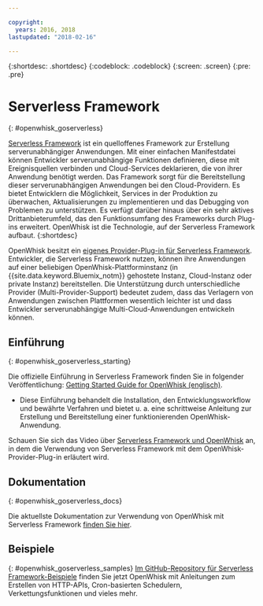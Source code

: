 ```yaml
---

copyright:
  years: 2016, 2018
lastupdated: "2018-02-16"

---
```


{:shortdesc: .shortdesc}
{:codeblock: .codeblock}
{:screen: .screen}
{:pre: .pre}

# Serverless Framework
{: #openwhisk_goserverless}

[Serverless Framework](https://serverless.com/) ist ein quelloffenes Framework zur Erstellung serverunabhängiger Anwendungen. Mit einer einfachen Manifestdatei können Entwickler serverunabhängige Funktionen definieren, diese mit Ereignisquellen verbinden und Cloud-Services deklarieren, die von ihrer Anwendung benötigt werden. Das Framework sorgt für die Bereitstellung dieser serverunabhängigen Anwendungen bei den Cloud-Providern. Es bietet Entwicklern die Möglichkeit, Services in der Produktion zu überwachen, Aktualisierungen zu implementieren und das Debugging von Problemen zu unterstützen. Es verfügt darüber hinaus über ein sehr aktives Drittanbieterumfeld, das den Funktionsumfang des Frameworks durch Plug-ins erweitert. OpenWhisk ist die Technologie, auf der Serverless Framework aufbaut.
{:shortdesc}

OpenWhisk besitzt ein [eigenes Provider-Plug-in für Serverless Framework](https://github.com/serverless/serverless-openwhisk). Entwickler, die Serverless Framework nutzen, können ihre Anwendungen auf einer beliebigen OpenWhisk-Plattforminstanz (in {{site.data.keyword.Bluemix_notm}} gehostete Instanz, Cloud-Instanz oder private Instanz) bereitstellen. Die Unterstützung durch unterschiedliche Provider (Multi-Provider-Support) bedeutet zudem, dass das Verlagern von Anwendungen zwischen Plattformen wesentlich leichter ist und dass Entwickler serverunabhängige Multi-Cloud-Anwendungen entwickeln können.

## Einführung
{: #openwhisk_goserverless_starting}

Die offizielle Einführung in Serverless Framework finden Sie in folgender Veröffentlichung: [Getting Started Guide for OpenWhisk (englisch)](https://serverless.com/framework/docs/providers/openwhisk/guide/intro/).
* Diese Einführung behandelt die Installation, den Entwicklungsworkflow und bewährte Verfahren und bietet u. a. eine schrittweise Anleitung zur Erstellung und Bereitstellung einer funktionierenden OpenWhisk-Anwendung.

Schauen Sie sich das Video über [Serverless Framework und OpenWhisk](https://youtu.be/GJY10W98Itc) an, in dem die Verwendung von Serverless Framework mit dem OpenWhisk-Provider-Plug-in erläutert wird.

## Dokumentation
{: #openwhisk_goserverless_docs}

Die aktuellste Dokumentation zur Verwendung von OpenWhisk mit Serverless Framework [finden Sie hier](https://serverless.com/framework/docs/providers/openwhisk/).

## Beispiele
{: #openwhisk_goserverless_samples}
[Im GitHub-Repository für Serverless Framework-Beispiele](https://github.com/serverless/examples) finden Sie jetzt OpenWhisk mit Anleitungen zum Erstellen von HTTP-APIs, Cron-basierten Schedulern, Verkettungsfunktionen und vieles mehr.
